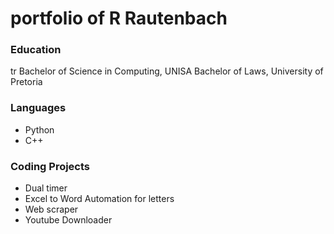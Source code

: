 # portfolio of R Rautenbach

### Education
tr
Bachelor of Science in Computing, UNISA
Bachelor of Laws, University of Pretoria

### Languages
- Python
- C++

### Coding Projects
- Dual timer
- Excel to Word Automation for letters
- Web scraper
- Youtube Downloader
